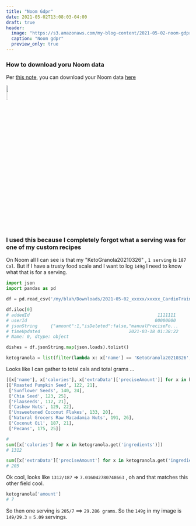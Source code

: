 ```yaml
---
title: "Noom Gdpr"
date: 2021-05-02T13:08:03-04:00
draft: true
header:
  image: "https://s3.amazonaws.com/my-blog-content/2021-05-02-noom-gdpr/2021-05-01 23.42.18.jpg"
  caption: "Noom gdpr"
  preview_only: true
---
```


### How to download yoru Noom data
Per [this note](https://web.noom.com/support/support-question-topic/2018/05/how-do-i-request-to-export-my-data/), you can download your Noom data [here](https://account.noom.com/gdpr-export)

<img src="https://s3.amazonaws.com/my-blog-content/2021-05-02-noom-gdpr/2021-05-01 23.42.18.jpg" width="10%">

### I used this because I completely forgot what a serving was for one of my custom recipes
On Noom all I can see is that my "KetoGranola20210326" , `1 serving` is `187 Cal`.
But if I have a trusty food scale and I want to log `149g` I need to know what that is for a serving.

```python
import json
import pandas as pd

df = pd.read_csv('/my/blah/Downloads/2021-05-02_xxxxx/xxxxx_CardioTrainer.CustomDishes.csv')

df.iloc[0]                                                                                                                 
# addedId                                                 1111111
# userId                                                 00000000
# jsonString     {"amount":1,"isDeleted":false,"manualPreciseFo...
# timeUpdated                                  2021-03-18 01:38:22
# Name: 0, dtype: object

dishes = df.jsonString.map(json.loads).tolist()

ketogranola = list(filter(lambda x: x['name'] == 'KetoGranola20210326', dishes))[0]

```
Looks like I can gather to total cals and total grams ...

```python
[[x['name'], x['calories'], x['extraData']['preciseAmount']] for x in ketogranola.get('ingredients')]                     
[['Roasted Pumpkin Seed', 122, 21],
 ['Sunflower Seeds', 140, 24],
 ['Chia Seed', 123, 25],
 ['Flaxseeds', 112, 21],
 ['Cashew Nuts', 129, 22],
 ['Unsweetened Coconut Flakes', 133, 20],
 ['Natural Grocers Raw Macadamia Nuts', 191, 26],
 ['Coconut Oil', 187, 21],
 ['Pecans', 175, 25]]

#
sum([x['calories'] for x in ketogranola.get('ingredients')])                                                              
# 1312

sum([x['extraData']['preciseAmount'] for x in ketogranola.get('ingredients')])                                            
# 205
```

Ok cool, looks like `1312/187` => `7.016042780748663` , oh and that matches this other field cool.

```python
ketogranola['amount']                                                                                                     
# 7
```

So then one serving is `205/7` ==> `29.286 grams`. So the `149g` in my image is `149/29.3` = `5.09` servings. 

